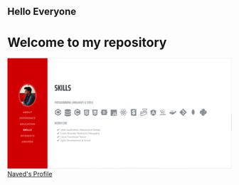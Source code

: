 ## Hello Everyone

# Welcome to my repository

![image](img/Portfolio.jpg)
[Naved's Profile](https://qnc082.github.io/NaVed_Profile/)
